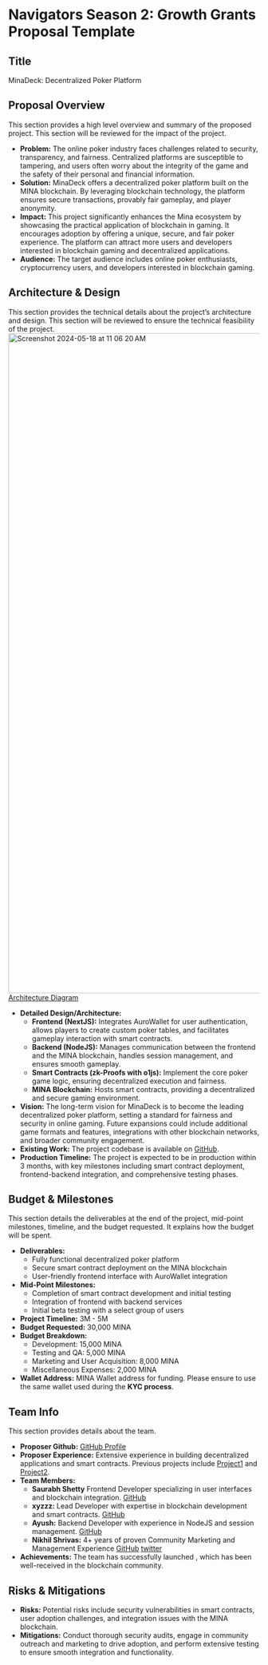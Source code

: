 # Navigators Season 2: Growth Grants Proposal Template

## Title
MinaDeck: Decentralized Poker Platform

## Proposal Overview
This section provides a high level overview and summary of the proposed project. This section will be reviewed for the impact of the project. 

- **Problem:** The online poker industry faces challenges related to security, transparency, and fairness. Centralized platforms are susceptible to tampering, and users often worry about the integrity of the game and the safety of their personal and financial information.
- **Solution:** MinaDeck offers a decentralized poker platform built on the MINA blockchain. By leveraging blockchain technology, the platform ensures secure transactions, provably fair gameplay, and player anonymity.
- **Impact:** This project significantly enhances the Mina ecosystem by showcasing the practical application of blockchain in gaming. It encourages adoption by offering a unique, secure, and fair poker experience. The platform can attract more users and developers interested in blockchain gaming and decentralized applications.
- **Audience:** The target audience includes online poker enthusiasts, cryptocurrency users, and developers interested in blockchain gaming.

## Architecture & Design
This section provides the technical details about the project’s architecture and design. This section will be reviewed to ensure the technical feasibility of the project.
<img width="1322" alt="Screenshot 2024-05-18 at 11 06 20 AM" src="https://github.com/nshri1609/mina-proposal/assets/87777902/4b5cfd9c-4803-4ad7-982d-4bd253783587">
[Architecture Diagram](https://drive.google.com/file/d/1AvT1xZuWkGDlhsxBXRw58gurVy-vod8l/view?usp=sharing)
- **Detailed Design/Architecture:**
  - **Frontend (NextJS):** Integrates AuroWallet for user authentication, allows players to create custom poker tables, and facilitates gameplay interaction with smart contracts.
  - **Backend (NodeJS):** Manages communication between the frontend and the MINA blockchain, handles session management, and ensures smooth gameplay.
  - **Smart Contracts (zk-Proofs with o1js):** Implement the core poker game logic, ensuring decentralized execution and fairness.
  - **MINA Blockchain:** Hosts smart contracts, providing a decentralized and secure gaming environment.
- **Vision:** The long-term vision for MinaDeck is to become the leading decentralized poker platform, setting a standard for fairness and security in online gaming. Future expansions could include additional game formats and features, integrations with other blockchain networks, and broader community engagement.
- **Existing Work:** The project codebase is available on [GitHub](https://github.com/MinaDeck). 
- **Production Timeline:** The project is expected to be in production within 3 months, with key milestones including smart contract deployment, frontend-backend integration, and comprehensive testing phases.



## Budget & Milestones
This section details the deliverables at the end of the project, mid-point milestones, timeline, and the budget requested. It explains how the budget will be spent.

- **Deliverables:**
  - Fully functional decentralized poker platform
  - Secure smart contract deployment on the MINA blockchain
  - User-friendly frontend interface with AuroWallet integration
- **Mid-Point Milestones:**
  - Completion of smart contract development and initial testing
  - Integration of frontend with backend services
  - Initial beta testing with a select group of users
- **Project Timeline:** 3M - 5M
- **Budget Requested:** 30,000 MINA
- **Budget Breakdown:**
  - Development: 15,000 MINA
  - Testing and QA: 5,000 MINA
  - Marketing and User Acquisition: 8,000 MINA
  - Miscellaneous Expenses: 2,000 MINA
- **Wallet Address:** MINA Wallet address for funding. Please ensure to use the same wallet used during the **KYC process**.

## Team Info
This section provides details about the team.

- **Proposer Github:** [GitHub Profile](https://github.com/Saurus9290)
- **Proposer Experience:** Extensive experience in building decentralized applications and smart contracts. Previous projects include [Project1](https://github.com/project1) and [Project2](https://github.com/project2).
- **Team Members:**
  - **Saurabh Shetty** Frontend Developer specializing in user interfaces and blockchain integration. [GitHub](https://github.com/bobsmith)
  - **xyzzz:** Lead Developer with expertise in blockchain development and smart contracts. [GitHub](https://github.com/alicejohnson)
  - **Ayush:** Backend Developer with experience in NodeJS and session management. [GitHub](https://github.com/carolwhite)
  - **Nikhil Shrivas:** 4+ years of proven Community Marketing and Management Experience  [GitHub](https://github.com/nshri1609) [twitter](https://x.com/nikhilshrivass) 
- **Achievements:** The team has successfully launched [](https://github.com/project3), which has been well-received in the blockchain community.

## Risks & Mitigations

- **Risks:** Potential risks include security vulnerabilities in smart contracts, user adoption challenges, and integration issues with the MINA blockchain.
- **Mitigations:** Conduct thorough security audits, engage in community outreach and marketing to drive adoption, and perform extensive testing to ensure smooth integration and functionality.
